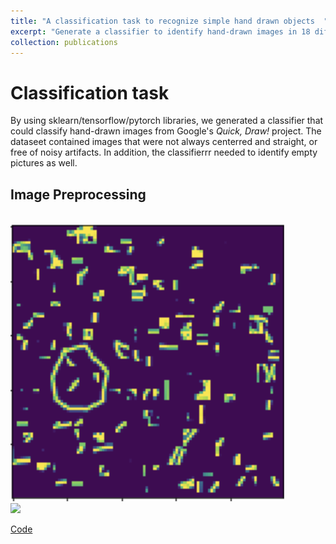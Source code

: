 ```yaml
---
title: "A classification task to recognize simple hand drawn objects  "
excerpt: "Generate a classifier to identify hand-drawn images in 18 different categories"
collection: publications
---
```

# Classification task

By using sklearn/tensorflow/pytorch libraries, we generated a classifier that could classify hand-drawn images from Google's *Quick, Draw!* project. 
The dataseet contained images that were not always centerred and straight, or free of noisy artifacts. In addition, the classifierrr needed to identify 
empty pictures as well. 

## Image Preprocessing 
</br><img src='/images/original.png'></br><img src='/images/o-preeprocessed.png'>






[Code](https://github.com/kmualim/connect4) 

